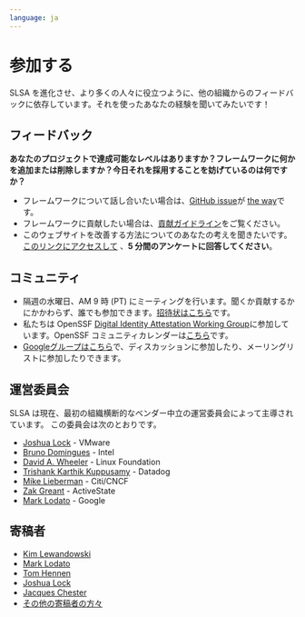 ```yaml
---
language: ja
---
```

# 参加する

<span class="subtitle">

SLSA を進化させ、より多くの人々に役立つように、他の組織からのフィードバックに依存しています。それを使ったあなたの経験を聞いてみたいです！

</span>

## フィードバック

**あなたのプロジェクトで達成可能なレベルはありますか？フレームワークに何かを追加または削除しますか？今日それを採用することを妨げているのは何ですか？**

-   フレームワークについて話し合いたい場合は、[GitHub issue](https://github.com/slsa-framework/slsa/issues)が [the way](https://i.redd.it/yj67b76hxwd61.jpg)です。
-   フレームワークに貢献したい場合は、[貢献ガイドライン](https://github.com/slsa-framework/slsa/blob/main/CONTRIBUTING.md)をご覧ください。
-   このウェブサイトを改善する方法についてのあなたの考えを聞きたいです。[このリンクにアクセスして](https://www.smartsurvey.co.uk/s/FM3W4B/) 、**5 分間のアンケートに回答してください**。

## コミュニティ

-   隔週の水曜日、AM 9 時 (PT) にミーティングを行います。聞くか貢献するかにかかわらず、誰でも参加できます。[招待状はこちら](https://calendar.google.com/calendar/u/0/r/week/2021/8/11?eid=NjIycXNoOHBtbDhuNTJiNjlmaWk5ZjU5ZWVfMjAyMTA4MTFUMTYwMDAwWiBzNjN2b2VmaHA1aTlwZmx0YjVxNjduZ3Blc0Bn&sf=true)です。
-   私たちは OpenSSF [Digital Identity Attestation Working Group](https://github.com/ossf/wg-digital-identity-attestation)に参加しています。OpenSSF コミュニティカレンダーは[こちら](https://calendar.google.com/calendar/u/0?cid=czYzdm9lZmhwNWk5cGZsdGI1cTY3bmdwZXNAZ3JvdXAuY2FsZW5kYXIuZ29vZ2xlLmNvbQ)です。
-   [Googleグループはこちら](https://groups.google.com/g/ossf-wg-developer-identity)で、ディスカッションに参加したり、メーリングリストに参加したりできます。

## 運営委員会

SLSA は現在、最初の組織横断的なベンダー中立の運営委員会によって主導されています。
この委員会は次のとおりです。

-   [Joshua Lock](https://github.com/joshuagl) - VMware
-   [Bruno Domingues](https://github.com/brunodom) - Intel
-   [David A. Wheeler](https://github.com/david-a-wheeler) - Linux Foundation
-   [Trishank Karthik Kuppusamy](https://github.com/trishankatdatadog) - Datadog
-   [Mike Lieberman](https://github.com/mlieberman85) - Citi/CNCF
-   [Zak Greant](https://github.com/zakgreant) - ActiveState
-   [Mark Lodato](https://github.com/MarkLodato) - Google

## 寄稿者

-   [Kim Lewandowski](https://github.com/kimsterv)
-   [Mark Lodato](https://github.com/MarkLodato)
-   [Tom Hennen](https://github.com/TomHennen)
-   [Joshua Lock](https://github.com/joshuagl)
-   [Jacques Chester](https://github.com/jchestershopify)
-   [その他の寄稿者の方々](https://github.com/slsa-framework/slsa/graphs/contributors)
